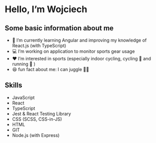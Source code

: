 # Hello, I’m Wojciech

## Some basic information about me
- :open_book: I’m currently learning Angular and improving my knowledge of React.js (with TypeScript)
- :computer: I’m working on application to monitor sports gear usage
- :hearts: I’m interested in sports (especially indoor cycling, cycling :bicyclist: and running :runner: ) 
- :laughing: fun fact about me: I can juggle :man_juggling:

## Skills
- JavaScript
- React
- TypeScript
- Jest & React Testing Library
- CSS (SCSS, CSS-in-JS)
- HTML
- GIT
- Node.js (with Express)


<!---
uliwojt/uliwojt is a ✨ special ✨ repository because its `README.md` (this file) appears on your GitHub profile.
You can click the Preview link to take a look at your changes.
--->
